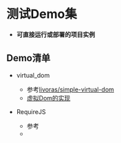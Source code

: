 
# 测试Demo集
- **可直接运行或部署的项目实例**

## Demo清单
- virtual_dom
  - 参考[livoras/simple-virtual-dom](https://github.com/livoras/simple-virtual-dom)
  - [虚拟Dom的实现](http://blog.sky91.cn/demo/virtual_dom/index.html)
  
- RequireJS
  - 参考[]()
  - []() 
